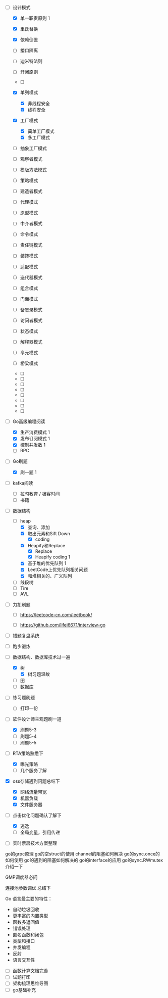 - [ ] 设计模式

  - [x] 单一职责原则 1
  - [x] 里氏替换 
  - [x] 依赖倒置
  - [ ] 接口隔离
  - [ ] 迪米特法则
  - [ ] 开闭原则 
  - [ ] 
  - [x] 单列模式
    - [x] 非线程安全
    - [x] 线程安全
  - [x] 工厂模式
    - [x] 简单工厂模式
    - [x] 多工厂模式
  - [ ] 抽象工厂模式
  - [ ] 观察者模式
  - [ ] 模版方法模式
  - [ ] 策略模式
  - [ ] 建造者模式
  - [ ] 代理模式
  - [ ] 原型模式
  - [ ] 中介者模式
  - [ ] 命令模式
  - [ ] 责任链模式
  - [ ] 装饰模式
  - [ ] 适配模式 
  - [ ] 迭代器模式
  - [ ]  组合模式
  - [ ]  门面模式 
  - [ ] 备忘录模式 
  - [ ] 访问者模式 
  - [ ] 状态模式 
  - [ ] 解释器模式 
  - [ ] 享元模式
  - [ ]  桥梁模式
  - [ ] 

  - [ ] 

  - [ ] 
  - [ ] 
  - [ ] 

  - [ ] 
  - [ ] 
  - [ ] 

- [ ] Go高级编程阅读  
  - [x] 生产消费模式 1
  - [x] 发布订阅模式 1
  - [x] 控制并发数 1
  - [ ] RPC
  
- [ ] Go刷题
  
  - [x] 刷一题 1
  
- [ ] kafka阅读
  - [ ] 拉勾教育 / 极客时间
  - [ ] 书籍
  
- [ ] 数据结构
  - [ ] heap
    - [x] 查询、添加
    - [x] 取出元素和Sift Down   
      - [x] coding
    - [x] Heapify和Replace
      - [x] Replace
      - [x] Heapify coding 1
    - [x] 基于堆的优先队列 1
    - [x] LeetCode上优先队列相关问题
    - [x] 和堆相关的、广义队列
  - [ ] 线段树
  - [ ] Tire
  - [ ] AVL
  
- [ ] 力扣刷题
  - [ ] https://leetcode-cn.com/leetbook/
  - [ ] https://github.com/lifei6671/interview-go



- [ ] 错题复盘系统
- [ ] 跑步锻炼
- [ ] 数据结构、数据库技术过一遍 
  - [x] 树
    - [x] 树习题温故
  - [ ] 图
  - [ ] 数据库
- [ ] 练习题刷题
  - [ ] 打印一份
- [ ] 软件设计师主观题刷一道
  - [x] 刷题5-3
  - [ ] 刷题5-4
  - [ ] 刷题5-5
- [ ] RTA策略熟悉下
  - [x] 曝光策略
  - [ ] 几个服务了解
- [x] oss存储遇到问题总结下
  - [x] 网络流量带宽
  - [x] 机器负载
  - [x] 文件服务器
- [ ] 点击优化问题确认了解下
  - [x] 逃逸
  - [ ] 全局变量，引用传递
- [ ] 实时票房技术方案整理



go的grpc原理
go的空struct的使用
channel的阻塞如何解决
go的sync.once的如何使用
go的遇到的阻塞如何解决的
go的interface的应用
go的sync.RWmutex介绍一下

GMP调度器必问

连接池参数调优 总结下

Go 语言最主要的特性：

- 自动垃圾回收
- 更丰富的内置类型
- 函数多返回值
- 错误处理
- 匿名函数和闭包
- 类型和接口
- 并发编程
- 反射
- 语言交互性







- [ ] 函数计算文档完善
- [ ] 试题打印
- [ ] 架构梳理思维导图
- [ ] go基础补充